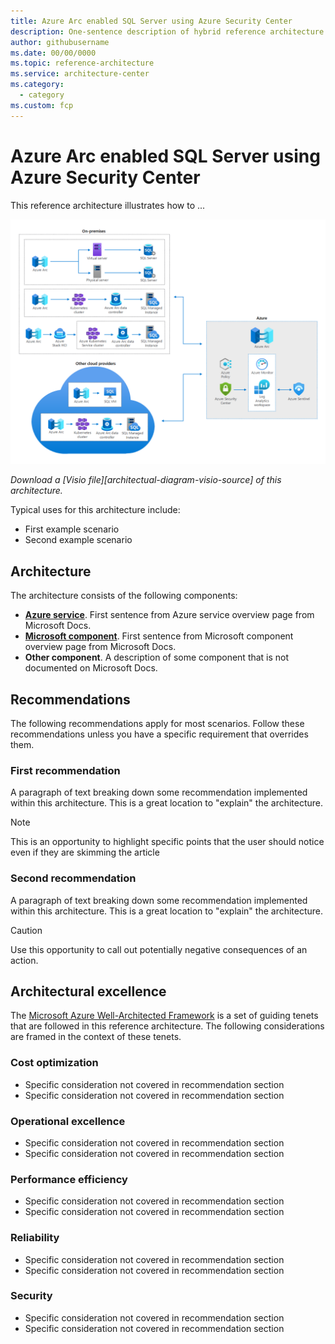 ```yaml
---
title: Azure Arc enabled SQL Server using Azure Security Center
description: One-sentence description of hybrid reference architecture
author: githubusername
ms.date: 00/00/0000
ms.topic: reference-architecture
ms.service: architecture-center
ms.category:
  - category
ms.custom: fcp
---
```


# Azure Arc enabled SQL Server using Azure Security Center

This reference architecture illustrates how to ...

![One-sentence description of hybrid reference architecture][architectural-diagram]

*Download a [Visio file][architectual-diagram-visio-source] of this architecture.*

Typical uses for this architecture include:

- First example scenario
- Second example scenario

## Architecture

The architecture consists of the following components:

- **[Azure service][azure-service]**. First sentence from Azure service overview page from Microsoft Docs.
- **[Microsoft component][microsoft-component]**. First sentence from Microsoft component overview page from Microsoft Docs.
- **Other component**. A description of some component that is not documented on Microsoft Docs.

## Recommendations

The following recommendations apply for most scenarios. Follow these recommendations unless you have a specific requirement that overrides them.

### First recommendation

A paragraph of text breaking down some recommendation implemented within this architecture. This is a great location to "explain" the architecture.

> [!NOTE]
> This is an opportunity to highlight specific points that the user should notice even if they are skimming the article

### Second recommendation

A paragraph of text breaking down some recommendation implemented within this architecture. This is a great location to "explain" the architecture.

> [!CAUTION]
> Use this opportunity to call out potentially negative consequences of an action.

## Architectural excellence

The [Microsoft Azure Well-Architected Framework][azure-well-architected-framerwork] is a set of guiding tenets that are followed in this reference architecture. The following considerations are framed in the context of these tenets.

### Cost optimization

- Specific consideration not covered in recommendation section
- Specific consideration not covered in recommendation section

### Operational excellence

- Specific consideration not covered in recommendation section
- Specific consideration not covered in recommendation section

### Performance efficiency

- Specific consideration not covered in recommendation section
- Specific consideration not covered in recommendation section

### Reliability

- Specific consideration not covered in recommendation section
- Specific consideration not covered in recommendation section

### Security

- Specific consideration not covered in recommendation section
- Specific consideration not covered in recommendation section

[architectural-diagram]: images/azure_arc_sql_srvr.png
[architectural-diagram-visio-source]: diagrams/azure_arc_sql_srvr.vsdx
[azure-service]: https://docs.microsoft.com/azure/
[azure-well-architected-framerwork]: https://docs.microsoft.com/azure/architecture/framework/
[microsoft-component]: https://docs.microsoft.com/